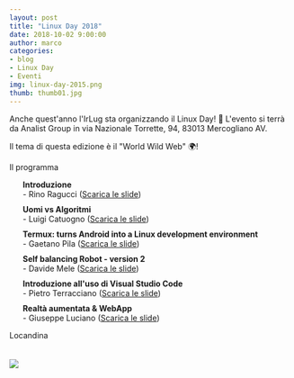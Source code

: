 ```yaml
---
layout: post
title: "Linux Day 2018"
date: 2018-10-02 9:00:00
author: marco
categories:
- blog
- Linux Day
- Eventi
img: linux-day-2015.png
thumb: thumb01.jpg
---
```


Anche quest'anno l'IrLug sta organizzando il Linux Day! 🐧 L'evento si terrà da Analist Group in via Nazionale Torrette, 94, 83013 Mercogliano AV.

Il tema di questa edizione è il "World Wild Web" 🌍!

<!--more-->

<p>Il programma</p>

<style>
    .schedule {
        list-style: none;
    }

    .schedule li {
        margin-top: 10px;
    }
</style>
<ul class="schedule">
    <li><strong>Introduzione</strong><br /> - Rino Ragucci (<a download href="../../slides/linuxday2018/intro.pdf">Scarica le slide</a>)</li>
    <li><strong>Uomi vs Algoritmi</strong><br /> - Luigi Catuogno (<a download href="../../slides/linuxday2018/uomini-contro-algoritmi.pdf">Scarica le slide</a>)</li>
    <li><strong>Termux: turns Android into a Linux development environment</strong><br /> - Gaetano Pila (<a download href="../../slides/linuxday2018/termux-gaetano-pila.pdf">Scarica le slide</a>)</li>
    <li><strong>Self balancing Robot - version 2</strong><br /> - Davide Mele (<a download href="../../slides/linuxday2018/self-balancing-robot.pdf">Scarica le slide</a>)</li>
    <li><strong>Introduzione all'uso di Visual Studio Code</strong><br /> - Pietro Terracciano (<a download href="../../slides/linuxday2018/introduzione-vscode.pdf">Scarica le slide</a>)</li>
    <li><strong>Realtà aumentata &amp; WebApp</strong><br /> - Giuseppe Luciano (<a download href="../../slides/linuxday2018/ar_webapps.pdf">Scarica le slide</a>)</li>
</ul>

<p>Locandina</p>

<img src='../../img/events/locandina-linux-day-2018.jpg' class="img-responsive"  style="margin-top: 20px; margin-bottom: 20px;"/>
